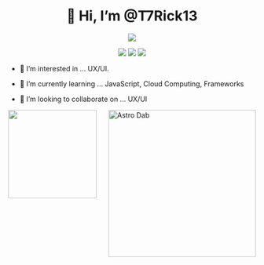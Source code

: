 
<!-- Title -->
<h1 align="center" title="...and I'm happy to see you here :)">👋 Hi, I’m @T7Rick13 </a></h1>
<p align="center">

 <a href="https://github.com/getintorj/readme-typing-svg">
    <img src="https://readme-typing-svg.demolab.com/?lines=%20T7Rick13%20;&font=Fira%20Code&center=true&width=440&height=45&color=FF0000&vCenter=true&pause=1000&size=22" />
</p>



<p align="center">
   <kbd>
  <a href="https://twitter.com/terry_rickner" title="Twitter - @terry_rickner"><img src="https://img.shields.io/badge/-@T7Rick13-00acee?style=flat&logo=Twitter&logoColor=white" /></a>
<a href="mailto:infinitedevelopmentok@gmail.com" title="Email - Terry Rickner ">
  <img src="https://img.shields.io/badge/-Email-red?style=flat&logo=Gmail&logoColor=white" /></a>
 <a href="www.linkedin.com/in/terry-rickner-00a351191" title="LinkedIn - Terry Rickner"><img src="https://img.shields.io/badge/-T7rick13-0072b1?style=flat&logo=Linkedin&logoColor=white" /></a>
  </kbd>
</p>

  - 👀 I’m interested in ... UX/UI.
- 🌱 I’m currently learning ... JavaScript, Cloud Computing, Frameworks
- 💞️ I’m looking to collaborate on ... UX/UI







  <a href="/METRICS.md"><img align='right' width='300' src='https://github-contribution-stats.vercel.app/api/?username=T7Rick13' alt='Astro Dab'></a>

<img height="180em" align="center" src="https://github-readme-stats.vercel.app/api/top-langs/?username=T7Rick13&layout=compact&langs_count=7&theme=dracula"/>

<!---
T7Rick13/T7Rick13 is a ✨ special ✨ repository because its `README.md` (this file) appears on your GitHub profile.
You can click the Preview link to take a look at your changes.
--->
